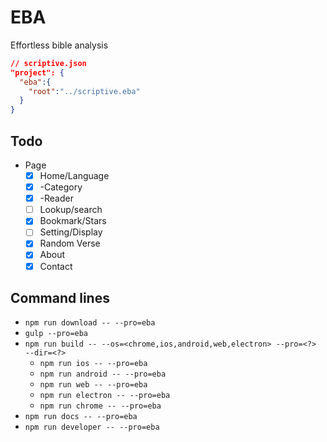 # EBA
Effortless bible analysis

```json
// scriptive.json
"project": {
  "eba":{
    "root":"../scriptive.eba"
  }
}
```

## Todo
- Page
  - [x] Home/Language
  - [x] -Category
  - [x] -Reader
  - [ ] Lookup/search
  - [x] Bookmark/Stars
  - [ ] Setting/Display
  - [x] Random Verse
  - [x] About
  - [x] Contact
  
## Command lines

- `npm run download -- --pro=eba`
- `gulp --pro=eba`
- `npm run build -- --os=<chrome,ios,android,web,electron> --pro=<?>  --dir=<?>`
  - `npm run ios -- --pro=eba`
  - `npm run android -- --pro=eba`
  - `npm run web -- --pro=eba`
  - `npm run electron -- --pro=eba`
  - `npm run chrome -- --pro=eba`
- `npm run docs -- --pro=eba`
- `npm run developer -- --pro=eba`